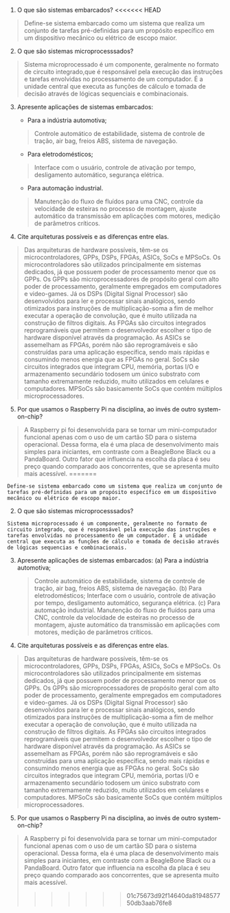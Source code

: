 1. O que são sistemas embarcados?
<<<<<<< HEAD
>Define-se sistema embarcado como um sistema que realiza um conjunto de tarefas pré-definidas para um propósito específico em um dispositivo mecânico ou elétrico de escopo maior.

2. O que são sistemas microprocesssados?
>Sistema microprocessado é um componente, geralmente no formato de circuito integrado,que é responsável pela execução das instruções e tarefas envolvidas no processamento de um computador. É a unidade central que executa as funções de cálculo e tomada de decisão através de lógicas sequenciais e combinacionais.

3. Apresente aplicações de sistemas embarcados:
	 - Para a indústria automotiva;
	 >Controle automático de estabilidade, sistema de controle de tração, air bag, freios ABS, sistema de navegação.

	 - Para eletrodomésticos;
	 >Interface com o usuário, controle de ativação por tempo, desligamento automático, segurança elétrica.

	 - Para automação industrial.
	 >Manutenção do fluxo de fluídos para uma CNC, controle da velocidade de esteiras no processo de montagem, ajuste automático da transmissão em aplicações com motores, medição de parâmetros críticos.

4. Cite arquiteturas possíveis e as diferenças entre elas.
>Das arquiteturas de hardware possíveis, têm-se os microcontroladores, GPPs, DSPs, FPGAs, ASICs, SoCs e MPSoCs. Os microcontroladores são utilizados principalmente em sistemas dedicados, já que possuem poder de processamento menor que os GPPs. Os GPPs são microprocessadores de propósito geral com alto poder de processamento, geralmente empregados em computadores e video-games. Já os DSPs (Digital Signal Processor) são desenvolvidos para ler e processar sinais analógicos, sendo otimizados para instruções de multiplicação-soma a fim de melhor executar a operação de convolução, que é muito utilizada na construção de filtros digitais. As FPGAs são circuitos integrados reprogramáveis que permitem o desenvolvedor escolher o tipo de hardware disponível através da programação. As ASICs se assemelham as FPGAs, porém não são reprogramáveis e são construídas para uma aplicação específica, sendo mais rápidas e consumindo menos energia que as FPGAs no geral. SoCs são circuitos integrados que integram CPU, memória, portas I/O e armazenamento secundário todosem um único substrato com tamanho extremamente reduzido, muito utilizados em celulares e computadores. MPSoCs são basicamente SoCs que contém múltiplos microprocessadores.

5. Por que usamos o Raspberry Pi na disciplina, ao invés de outro system-on-chip?
>A Raspberry pi foi desenvolvida para se tornar um mini-computador funcional apenas com o uso de um cartão SD para o sistema operacional. Dessa forma, ela é uma placa de desenvolvimento mais simples para iniciantes, em contraste com a BeagleBone Black ou a PandaBoard. Outro fator que influencia na escolha da placa é seu preço quando comparado aos concorrentes, que se apresenta muito mais acessível.
=======
>
	Define-se sistema embarcado como um sistema que realiza um conjunto de tarefas pré-definidas para um propósito específico em um dispositivo mecânico ou elétrico de escopo maior.

2. O que são sistemas microprocesssados?
>
	Sistema microprocessado é um componente, geralmente no formato de circuito integrado, que é responsável pela execução das instruções e tarefas envolvidas no processamento de um computador. É a unidade central que executa as funções de cálculo e tomada de decisão através de lógicas sequencias e combinacionais.

3. Apresente aplicações de sistemas embarcados:
	(a) Para a indústria automotiva;
	> Controle automático de estabilidade, sistema de controle de tração, air bag, freios ABS, sistema de navegação.
	(b) Para eletrodomésticos;
	> Interface com o usuário, controle de ativação por tempo, desligamento automático, segurança elétrica.
	(c) Para automação industrial.
	> Manutenção do fluxo de fluídos para uma CNC, controle da velocidade de esteiras no processo de montagem, ajuste automático da transmissão em aplicações com motores, medição de parâmetros críticos.

4. Cite arquiteturas possíveis e as diferenças entre elas.
> Das arquiteturas de hardware possíveis, têm-se os microcontroladores, GPPs, DSPs, FPGAs, ASICs, SoCs e MPSoCs. Os microcontroladores são utilizados principalmente em sistemas dedicados, já que possuem poder de processamento menor que os GPPs. Os GPPs são microprocessadores de propósito geral com alto poder de processamento, geralmente empregados em computadores e video-games. Já os DSPs (Digital Signal Processor) são desenvolvidos para ler e processar sinais analógicos, sendo otimizados para instruções de multiplicação-soma a fim de melhor executar a operação de convolução, que é muito utilizada na construção de filtros digitais. As FPGAs são circuitos integrados reprogramáveis que permitem o desenvolvedor escolher o tipo de hardware disponível através da programação. As ASICs se assemelham as FPGAs, porém não são reprogramáveis e são construídas para uma aplicação específica, sendo mais rápidas e consumindo menos energia que as FPGAs no geral. SoCs são circuitos integrados que integram CPU, memória, portas I/O e armazenamento secundário todosem um único substrato com tamanho extremamente reduzido, muito utilizados em celulares e computadores. MPSoCs são basicamente SoCs que contém múltiplos microprocessadores.

5. Por que usamos o Raspberry Pi na disciplina, ao invés de outro system-on-chip?
> A Raspberry pi foi desenvolvida para se tornar um mini-computador funcional apenas com o uso de um cartão SD para o sistema operacional. Dessa forma, ela é uma placa de desenvolvimento mais simples para iniciantes, em contraste com a BeagleBone Black ou a PandaBoard. Outro fator que influencia na escolha da placa é seu preço quando comparado aos concorrentes, que se apresenta muito mais acessível.
>>>>>>> 01c75673d92f14640da8194857750db3aab76fe8
